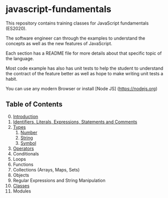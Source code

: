 # javascript-fundamentals

This repository contains training classes for JavaScript fundamentals (ES2020).

The software engineer can through the examples to understand the concepts as well as the new features of JavaScript.

Each section has a README file for more details about that specific topic of the language.

Most code example has also has unit tests to help the student to understand the contract of the feature better as well as hope to make writing unit tests a habit.

You can use any modern Browser or install [Node JS] (https://nodejs.org)

## Table of Contents
0. [Introduction](00-introduction/README.md)
1. [Identifiers, Literals, Expressions, Statements and Comments](01-identifiers-literals-expressions-statements-and-comments/README.md)
2. [Types](02-types/README.md)
   1. [Number](02-types/Number.md)
   2. [String](02-types/String.md)
   3. [Symbol](02-types/Symbol.md)
3. [Operators](03-operators/README.md)
4. Conditionals
5. Loops
6. Functions 
7. Collections (Arrays, Maps, Sets)
8. Objects
9. Regular Expressions and String Manipulation
10. [Classes](classes/README.md)
11. Modules
